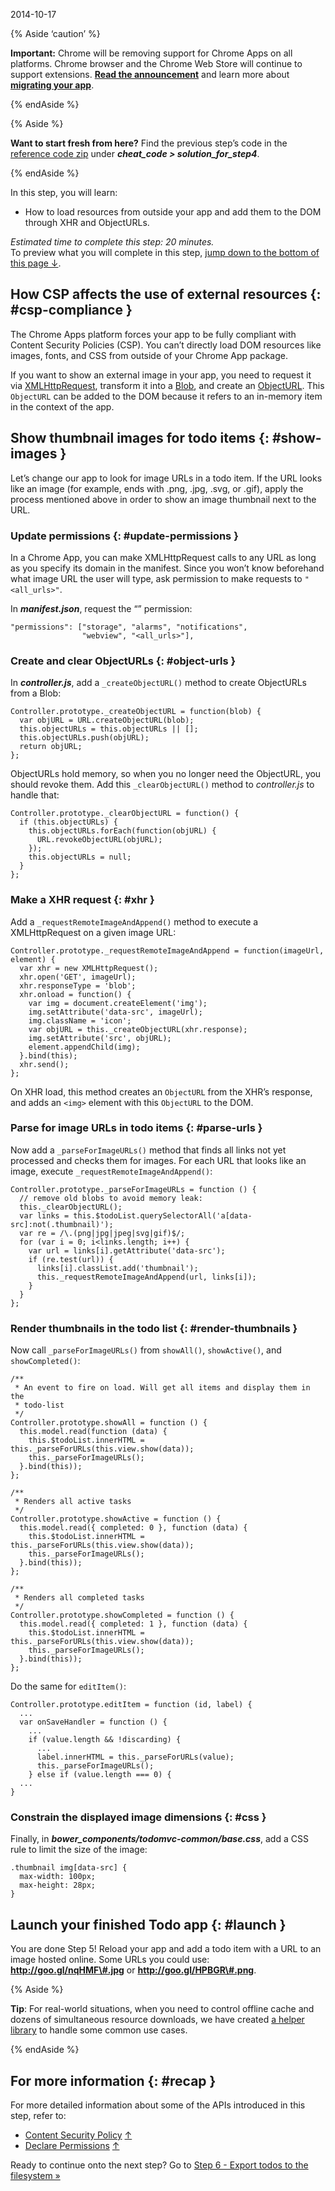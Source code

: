 2014-10-17

{% Aside ‘caution’ %}

**Important:** Chrome will be removing support for Chrome Apps on all platforms. Chrome browser and the Chrome Web Store will continue to support extensions. [**Read the announcement**](https://blog.chromium.org/2020/08/changes-to-chrome-app-support-timeline.html) and learn more about [**migrating your app**](/apps/migration).

{% endAside %}

{% Aside %}

**Want to start fresh from here?** Find the previous step’s code in the [reference code zip](https://github.com/mangini/io13-codelab/archive/master.zip) under **_cheat_code &gt; solution_for_step4_**.

{% endAside %}

In this step, you will learn:

- How to load resources from outside your app and add them to the DOM through XHR and ObjectURLs.

_Estimated time to complete this step: 20 minutes._  
To preview what you will complete in this step, [jump down to the bottom of this page ↓](#launch).

## How CSP affects the use of external resources {: \#csp-compliance }

The Chrome Apps platform forces your app to be fully compliant with Content Security Policies (CSP). You can’t directly load DOM resources like images, fonts, and CSS from outside of your Chrome App package.

If you want to show an external image in your app, you need to request it via [XMLHttpRequest](https://developer.mozilla.org/en-US/docs/Web/API/XMLHttpRequest), transform it into a [Blob](https://developer.mozilla.org/en-US/docs/Web/API/Blob), and create an [ObjectURL](https://developer.mozilla.org/en-US/docs/Web/API/URL.createObjectURL). This `ObjectURL` can be added to the DOM because it refers to an in-memory item in the context of the app.

## Show thumbnail images for todo items {: \#show-images }

Let’s change our app to look for image URLs in a todo item. If the URL looks like an image (for example, ends with .png, .jpg, .svg, or .gif), apply the process mentioned above in order to show an image thumbnail next to the URL.

### Update permissions {: \#update-permissions }

In a Chrome App, you can make XMLHttpRequest calls to any URL as long as you specify its domain in the manifest. Since you won’t know beforehand what image URL the user will type, ask permission to make requests to `"<all_urls>"`.

In **_manifest.json_**, request the “” permission:

    "permissions": ["storage", "alarms", "notifications",
                    "webview", "<all_urls>"],

### Create and clear ObjectURLs {: \#object-urls }

In **_controller.js_**, add a `_createObjectURL()` method to create ObjectURLs from a Blob:

    Controller.prototype._createObjectURL = function(blob) {
      var objURL = URL.createObjectURL(blob);
      this.objectURLs = this.objectURLs || [];
      this.objectURLs.push(objURL);
      return objURL;
    };

ObjectURLs hold memory, so when you no longer need the ObjectURL, you should revoke them. Add this `_clearObjectURL()` method to _controller.js_ to handle that:

    Controller.prototype._clearObjectURL = function() {
      if (this.objectURLs) {
        this.objectURLs.forEach(function(objURL) {
          URL.revokeObjectURL(objURL);
        });
        this.objectURLs = null;
      }
    };

### Make a XHR request {: \#xhr }

Add a `_requestRemoteImageAndAppend()` method to execute a XMLHttpRequest on a given image URL:

    Controller.prototype._requestRemoteImageAndAppend = function(imageUrl, element) {
      var xhr = new XMLHttpRequest();
      xhr.open('GET', imageUrl);
      xhr.responseType = 'blob';
      xhr.onload = function() {
        var img = document.createElement('img');
        img.setAttribute('data-src', imageUrl);
        img.className = 'icon';
        var objURL = this._createObjectURL(xhr.response);
        img.setAttribute('src', objURL);
        element.appendChild(img);
      }.bind(this);
      xhr.send();
    };

On XHR load, this method creates an `ObjectURL` from the XHR’s response, and adds an `<img>` element with this `ObjectURL` to the DOM.

### Parse for image URLs in todo items {: \#parse-urls }

Now add a `_parseForImageURLs()` method that finds all links not yet processed and checks them for images. For each URL that looks like an image, execute `_requestRemoteImageAndAppend()`:

    Controller.prototype._parseForImageURLs = function () {
      // remove old blobs to avoid memory leak:
      this._clearObjectURL();
      var links = this.$todoList.querySelectorAll('a[data-src]:not(.thumbnail)');
      var re = /\.(png|jpg|jpeg|svg|gif)$/;
      for (var i = 0; i<links.length; i++) {
        var url = links[i].getAttribute('data-src');
        if (re.test(url)) {
          links[i].classList.add('thumbnail');
          this._requestRemoteImageAndAppend(url, links[i]);
        }
      }
    };

### Render thumbnails in the todo list {: \#render-thumbnails }

Now call `_parseForImageURLs()` from `showAll()`, `showActive()`, and `showCompleted()`:

    /**
     * An event to fire on load. Will get all items and display them in the
     * todo-list
     */
    Controller.prototype.showAll = function () {
      this.model.read(function (data) {
        this.$todoList.innerHTML = this._parseForURLs(this.view.show(data));
        this._parseForImageURLs();
      }.bind(this));
    };

    /**
     * Renders all active tasks
     */
    Controller.prototype.showActive = function () {
      this.model.read({ completed: 0 }, function (data) {
        this.$todoList.innerHTML = this._parseForURLs(this.view.show(data));
        this._parseForImageURLs();
      }.bind(this));
    };

    /**
     * Renders all completed tasks
     */
    Controller.prototype.showCompleted = function () {
      this.model.read({ completed: 1 }, function (data) {
        this.$todoList.innerHTML = this._parseForURLs(this.view.show(data));
        this._parseForImageURLs();
      }.bind(this));
    };

Do the same for `editItem()`:

    Controller.prototype.editItem = function (id, label) {
      ...
      var onSaveHandler = function () {
        ...
        if (value.length && !discarding) {
          ...
          label.innerHTML = this._parseForURLs(value);
          this._parseForImageURLs();
        } else if (value.length === 0) {
      ...
    }

### Constrain the displayed image dimensions {: \#css }

Finally, in **_bower_components/todomvc-common/base.css_**, add a CSS rule to limit the size of the image:

    .thumbnail img[data-src] {
      max-width: 100px;
      max-height: 28px;
    }

## Launch your finished Todo app {: \#launch }

You are done Step 5! Reload your app and add a todo item with a URL to an image hosted online. Some URLs you could use: **http://goo.gl/nqHMF\#.jpg** or **http://goo.gl/HPBGR\#.png**.

{% Aside %}

**Tip**: For real-world situations, when you need to control offline cache and dozens of simultaneous resource downloads, we have created [a helper library](https://github.com/GoogleChrome/apps-resource-loader#readme) to handle some common use cases.

{% endAside %}

## For more information {: \#recap }

For more detailed information about some of the APIs introduced in this step, refer to:

- [Content Security Policy](/apps/contentSecurityPolicy "Read 'Content Security Policy' in the Chrome developer docs") [↑](#csp-compliance "This feature mentioned in 'Learn how CSP affects the use of external web resources'")
- [Declare Permissions](/apps/declare_permissions "Read 'Declare Permissions' in the Chrome developer docs") [↑](#update-permissions "This feature mentioned in 'Update permissions'")

Ready to continue onto the next step? Go to [Step 6 - Export todos to the filesystem »](../app_codelab_filesystem)

